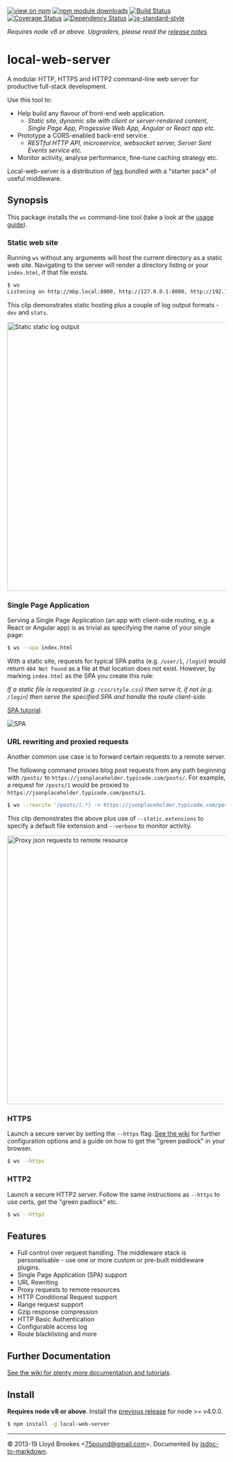 [![view on npm](https://img.shields.io/npm/v/local-web-server.svg)](https://www.npmjs.org/package/local-web-server)
[![npm module downloads](https://img.shields.io/npm/dt/local-web-server.svg)](https://www.npmjs.org/package/local-web-server)
[![Build Status](https://travis-ci.org/lwsjs/local-web-server.svg?branch=master)](https://travis-ci.org/lwsjs/local-web-server)
[![Coverage Status](https://coveralls.io/repos/github/lwsjs/local-web-server/badge.svg?branch=master)](https://coveralls.io/github/lwsjs/local-web-server?branch=master)
[![Dependency Status](https://badgen.net/david/dep/lwsjs/local-web-server)](https://david-dm.org/lwsjs/local-web-server)
[![js-standard-style](https://img.shields.io/badge/code%20style-standard-brightgreen.svg)](https://github.com/feross/standard)

*Requires node v8 or above. Upgraders, please read the [release notes](https://github.com/lwsjs/local-web-server/releases)*.

# local-web-server

A modular HTTP, HTTPS and HTTP2 command-line web server for productive full-stack development.

Use this tool to:

* Help build any flavour of front-end web application.
    * *Static site, dynamic site with client or server-rendered content, Single Page App, Progessive Web App, Angular or React app etc.*
* Prototype a CORS-enabled back-end service.
    * *RESTful HTTP API, microservice, websocket server, Server Sent Events service etc.*
* Monitor activity, analyse performance, fine-tune caching strategy etc.

Local-web-server is a distribution of [lws](https://github.com/lwsjs/lws) bundled with a "starter pack" of useful middleware.

## Synopsis

This package installs the `ws` command-line tool (take a look at the [usage guide](https://github.com/lwsjs/local-web-server/wiki/CLI-usage)).

### Static web site

Running `ws` without any arguments will host the current directory as a static web site. Navigating to the server will render a directory listing or your `index.html`, if that file exists.

```sh
$ ws
Listening on http://mbp.local:8000, http://127.0.0.1:8000, http://192.168.0.100:8000
```

This clip demonstrates static hosting plus a couple of log output formats - `dev` and `stats`.

<img src="https://imgur.com/download/NJC3POY" width="618px" title="Static static log output">


### Single Page Application

Serving a Single Page Application (an app with client-side routing, e.g. a React or Angular app) is as trivial as specifying the name of your single page:

```sh
$ ws --spa index.html
```

With a static site, requests for typical SPA paths (e.g. `/user/1`, `/login`) would return `404 Not Found` as a file at that location does not exist. However, by marking `index.html` as the SPA you create this rule:

*If a static file is requested (e.g. `/css/style.css`) then serve it, if not (e.g. `/login`) then serve the specified SPA and handle the route client-side.*

[SPA tutorial](https://github.com/lwsjs/local-web-server/wiki/How-to-serve-a-Single-Page-Application-(SPA)).

<img src="https://imgur.com/download/IQVmi8v" title="SPA">

### URL rewriting and proxied requests

Another common use case is to forward certain requests to a remote server.

The following command proxies blog post requests from any path beginning with `/posts/` to `https://jsonplaceholder.typicode.com/posts/`. For example, a request for `/posts/1` would be proxied to `https://jsonplaceholder.typicode.com/posts/1`.

```sh
$ ws --rewrite '/posts/(.*) -> https://jsonplaceholder.typicode.com/posts/$1'
```

This clip demonstrates the above plus use of `--static.extensions` to specify a default file extension and `--verbose` to monitor activity.

<img src="https://imgur.com/download/3flcbJn" width="618px" title="Proxy json requests to remote resource">

### HTTPS

Launch a secure server by setting the `--https` flag. [See the wiki](https://github.com/lwsjs/local-web-server/wiki) for further configuration options and a guide on how to get the "green padlock" in your browser.

```sh
$ ws --https
```

### HTTP2

Launch a secure HTTP2 server. Follow the same instructions as `--https` to use certs, get the "green padlock" etc.

```sh
$ ws --http2
```

## Features

* Full control over request handling. The middleware stack is personalisable - use one or more custom or pre-built middleware plugins.
* Single Page Application (SPA) support
* URL Rewriting
* Proxy requests to remote resources
* HTTP Conditional Request support
* Range request support
* Gzip response compression
* HTTP Basic Authentication
* Configurable access log
* Route blacklisting and more


## Further Documentation

[See the wiki for plenty more documentation and tutorials](https://github.com/lwsjs/local-web-server/wiki).

## Install

**Requires node v8 or above**. Install the [previous release](https://github.com/lwsjs/local-web-server/tree/v1.x) for node >= v4.0.0.

```sh
$ npm install -g local-web-server
```

* * *

&copy; 2013-19 Lloyd Brookes \<75pound@gmail.com\>. Documented by [jsdoc-to-markdown](https://github.com/jsdoc2md/jsdoc-to-markdown).

